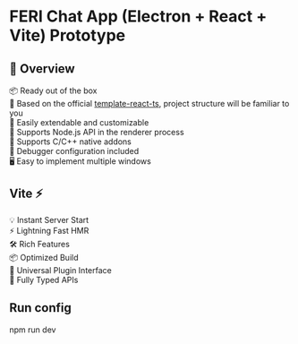 # FERI Chat App (Electron + React + Vite) Prototype

## 👀 Overview

📦 Ready out of the box  
🎯 Based on the official [template-react-ts](https://github.com/vitejs/vite/tree/main/packages/create-vite/template-react-ts), project structure will be familiar to you  
🌱 Easily extendable and customizable  
💪 Supports Node.js API in the renderer process  
🔩 Supports C/C++ native addons  
🐞 Debugger configuration included  
🖥 Easy to implement multiple windows  

## Vite ⚡

💡 Instant Server Start  
⚡️ Lightning Fast HMR  
🛠️ Rich Features  
📦 Optimized Build  
🔩 Universal Plugin Interface  
🔑 Fully Typed APIs  

## Run config
npm run dev


